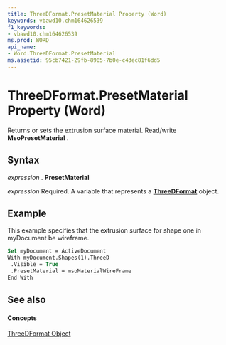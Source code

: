 ```yaml
---
title: ThreeDFormat.PresetMaterial Property (Word)
keywords: vbawd10.chm164626539
f1_keywords:
- vbawd10.chm164626539
ms.prod: WORD
api_name:
- Word.ThreeDFormat.PresetMaterial
ms.assetid: 95cb7421-29fb-8905-7b0e-c43ec81f6dd5
---
```



# ThreeDFormat.PresetMaterial Property (Word)

Returns or sets the extrusion surface material. Read/write  **MsoPresetMaterial** .


## Syntax

 _expression_ . **PresetMaterial**

 _expression_ Required. A variable that represents a **[ThreeDFormat](threedformat-object-word.md)** object.


## Example

This example specifies that the extrusion surface for shape one in myDocument be wireframe.


```vb
Set myDocument = ActiveDocument 
With myDocument.Shapes(1).ThreeD 
 .Visible = True 
 .PresetMaterial = msoMaterialWireFrame 
End With
```


## See also


#### Concepts


[ThreeDFormat Object](threedformat-object-word.md)

